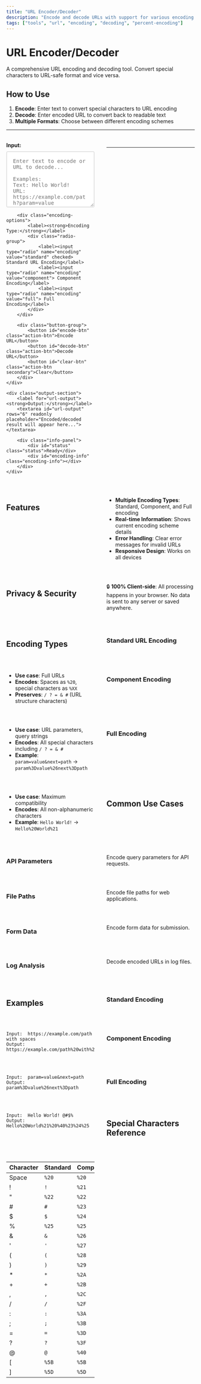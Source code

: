 ```yaml
---
title: "URL Encoder/Decoder"
description: "Encode and decode URLs with support for various encoding schemes"
tags: ["tools", "url", "encoding", "decoding", "percent-encoding"]
---
```


# URL Encoder/Decoder

A comprehensive URL encoding and decoding tool. Convert special characters to URL-safe format and vice versa.

## How to Use

1. **Encode**: Enter text to convert special characters to URL encoding
2. **Decode**: Enter encoded URL to convert back to readable text
3. **Multiple Formats**: Choose between different encoding schemes

---

<div class="url-encoder-container">
    <div class="input-section">
        <label for="url-input"><strong>Input:</strong></label>
        <textarea id="url-input" rows="6" placeholder="Enter text to encode or URL to decode...&#10;&#10;Examples:&#10;Text: Hello World!&#10;URL: https://example.com/path?param=value"></textarea>
        
        <div class="encoding-options">
            <label><strong>Encoding Type:</strong></label>
            <div class="radio-group">
                <label><input type="radio" name="encoding" value="standard" checked> Standard URL Encoding</label>
                <label><input type="radio" name="encoding" value="component"> Component Encoding</label>
                <label><input type="radio" name="encoding" value="full"> Full Encoding</label>
            </div>
        </div>
        
        <div class="button-group">
            <button id="encode-btn" class="action-btn">Encode URL</button>
            <button id="decode-btn" class="action-btn">Decode URL</button>
            <button id="clear-btn" class="action-btn secondary">Clear</button>
        </div>
    </div>
    
    <div class="output-section">
        <label for="url-output"><strong>Output:</strong></label>
        <textarea id="url-output" rows="6" readonly placeholder="Encoded/decoded result will appear here..."></textarea>
        
        <div class="info-panel">
            <div id="status" class="status">Ready</div>
            <div id="encoding-info" class="encoding-info"></div>
        </div>
    </div>
</div>

<script>
const input = document.getElementById("url-input");
const output = document.getElementById("url-output");
const encodeBtn = document.getElementById("encode-btn");
const decodeBtn = document.getElementById("decode-btn");
const clearBtn = document.getElementById("clear-btn");
const status = document.getElementById("status");
const encodingInfo = document.getElementById("encoding-info");
const encodingRadios = document.querySelectorAll('input[name="encoding"]');

function updateStatus(message, type = "info") {
    status.textContent = message;
    status.className = `status ${type}`;
}

function getEncodingType() {
    return document.querySelector('input[name="encoding"]:checked').value;
}

function updateEncodingInfo() {
    const type = getEncodingType();
    let info = "";
    
    switch(type) {
        case "standard":
            info = "Standard: Encodes spaces as %20, special chars as %XX";
            break;
        case "component":
            info = "Component: Encodes / ? = & # as %XX (for URL components)";
            break;
        case "full":
            info = "Full: Encodes all non-alphanumeric chars as %XX";
            break;
    }
    
    encodingInfo.textContent = info;
}

function encodeURL(text, type) {
    switch(type) {
        case "standard":
            return encodeURI(text);
        case "component":
            return encodeURIComponent(text);
        case "full":
            return text.replace(/[^A-Za-z0-9]/g, (char) => {
                return '%' + char.charCodeAt(0).toString(16).padStart(2, '0').toUpperCase();
            });
        default:
            return encodeURI(text);
    }
}

function decodeURL(text, type) {
    try {
        switch(type) {
            case "standard":
                return decodeURI(text);
            case "component":
                return decodeURIComponent(text);
            case "full":
                return text.replace(/%[0-9A-Fa-f]{2}/g, (match) => {
                    return String.fromCharCode(parseInt(match.slice(1), 16));
                });
            default:
                return decodeURI(text);
        }
    } catch (e) {
        throw new Error("Invalid encoded URL");
    }
}

function encode() {
    const text = input.value.trim();
    if (!text) {
        updateStatus("Please enter text to encode", "warning");
        return;
    }
    
    try {
        const type = getEncodingType();
        const encoded = encodeURL(text, type);
        output.value = encoded;
        updateStatus(`Successfully encoded using ${type} encoding`, "success");
    } catch (e) {
        updateStatus("Error encoding: " + e.message, "error");
    }
}

function decode() {
    const text = input.value.trim();
    if (!text) {
        updateStatus("Please enter URL to decode", "warning");
        return;
    }
    
    try {
        const type = getEncodingType();
        const decoded = decodeURL(text, type);
        output.value = decoded;
        updateStatus(`Successfully decoded using ${type} decoding`, "success");
    } catch (e) {
        updateStatus("Error decoding: " + e.message, "error");
    }
}

function clear() {
    input.value = "";
    output.value = "";
    updateStatus("Ready", "info");
}

function autoDetect() {
    const text = input.value.trim();
    if (!text) {
        output.value = "";
        updateStatus("Ready", "info");
        return;
    }
    
    // Try to detect if it's already encoded
    if (text.includes('%') && /%[0-9A-Fa-f]{2}/.test(text)) {
        decode();
    } else {
        encode();
    }
}

// Event listeners
encodeBtn.addEventListener("click", encode);
decodeBtn.addEventListener("click", decode);
clearBtn.addEventListener("click", clear);

input.addEventListener("input", () => {
    if (input.value.trim()) {
        autoDetect();
    } else {
        output.value = "";
        updateStatus("Ready", "info");
    }
});

encodingRadios.forEach(radio => {
    radio.addEventListener("change", updateEncodingInfo);
});

// Initial setup
updateEncodingInfo();
</script>

<style>
.url-encoder-container {
    display: grid;
    grid-template-columns: 1fr 1fr;
    gap: 2rem;
    margin: 2rem 0;
}

.input-section, .output-section {
    display: flex;
    flex-direction: column;
}

.input-section label, .output-section label {
    margin-bottom: 0.5rem;
    font-weight: bold;
}

#url-input, #url-output {
    width: 100%;
    min-height: 150px;
    font-family: 'Roboto Mono', monospace;
    font-size: 14px;
    padding: 1rem;
    border: 2px solid #e0e0e0;
    border-radius: 4px;
    resize: vertical;
}

#url-output {
    background-color: #f8f9fa;
    color: #495057;
}

.encoding-options {
    margin: 1rem 0;
    padding: 1rem;
    background-color: #f8f9fa;
    border-radius: 4px;
    border: 1px solid #e0e0e0;
}

.radio-group {
    display: flex;
    flex-direction: column;
    gap: 0.5rem;
    margin-top: 0.5rem;
}

.radio-group label {
    display: flex;
    align-items: center;
    gap: 0.5rem;
    font-weight: normal;
    cursor: pointer;
}

.button-group {
    display: flex;
    gap: 0.5rem;
    margin-top: 1rem;
    flex-wrap: wrap;
}

.action-btn {
    padding: 0.5rem 1rem;
    border: none;
    border-radius: 4px;
    cursor: pointer;
    font-weight: bold;
    transition: all 0.2s;
}

.action-btn:not(.secondary) {
    background-color: #007bff;
    color: white;
}

.action-btn:not(.secondary):hover {
    background-color: #0056b3;
}

.action-btn.secondary {
    background-color: #6c757d;
    color: white;
}

.action-btn.secondary:hover {
    background-color: #545b62;
}

.info-panel {
    margin-top: 1rem;
    padding: 1rem;
    background-color: #f8f9fa;
    border-radius: 4px;
    border: 1px solid #e0e0e0;
}

.status {
    font-weight: bold;
    margin-bottom: 0.5rem;
}

.status.success {
    color: #28a745;
}

.status.error {
    color: #dc3545;
}

.status.warning {
    color: #ffc107;
}

.status.info {
    color: #17a2b8;
}

.encoding-info {
    font-size: 0.9em;
    color: #6c757d;
}

@media (max-width: 768px) {
    .url-encoder-container {
        grid-template-columns: 1fr;
        gap: 1rem;
    }
    
    .button-group {
        justify-content: center;
    }
    
    .radio-group {
        flex-direction: column;
    }
}
</style>

---

## Features

- **Multiple Encoding Types**: Standard, Component, and Full encoding
- **Real-time Information**: Shows current encoding scheme details
- **Error Handling**: Clear error messages for invalid URLs
- **Responsive Design**: Works on all devices

## Privacy & Security

🔒 **100% Client-side**: All processing happens in your browser. No data is sent to any server or saved anywhere.

## Encoding Types

### Standard URL Encoding
- **Use case**: Full URLs
- **Encodes**: Spaces as `%20`, special characters as `%XX`
- **Preserves**: `/ ? = & #` (URL structure characters)

### Component Encoding
- **Use case**: URL parameters, query strings
- **Encodes**: All special characters including `/ ? = & #`
- **Example**: `param=value&next=path` → `param%3Dvalue%26next%3Dpath`

### Full Encoding
- **Use case**: Maximum compatibility
- **Encodes**: All non-alphanumeric characters
- **Example**: `Hello World!` → `Hello%20World%21`

## Common Use Cases

### API Parameters
Encode query parameters for API requests.

### File Paths
Encode file paths for web applications.

### Form Data
Encode form data for submission.

### Log Analysis
Decode encoded URLs in log files.

## Examples

### Standard Encoding
```
Input:  https://example.com/path with spaces
Output: https://example.com/path%20with%20spaces
```

### Component Encoding
```
Input:  param=value&next=path
Output: param%3Dvalue%26next%3Dpath
```

### Full Encoding
```
Input:  Hello World! @#$%
Output: Hello%20World%21%20%40%23%24%25
```

## Special Characters Reference

| Character | Standard | Component | Full |
|-----------|----------|-----------|------|
| Space | `%20` | `%20` | `%20` |
| ! | `!` | `%21` | `%21` |
| " | `%22` | `%22` | `%22` |
| # | `#` | `%23` | `%23` |
| $ | `$` | `%24` | `%24` |
| % | `%25` | `%25` | `%25` |
| & | `&` | `%26` | `%26` |
| ' | `'` | `%27` | `%27` |
| ( | `(` | `%28` | `%28` |
| ) | `)` | `%29` | `%29` |
| * | `*` | `%2A` | `%2A` |
| + | `+` | `%2B` | `%2B` |
| , | `,` | `%2C` | `%2C` |
| / | `/` | `%2F` | `%2F` |
| : | `:` | `%3A` | `%3A` |
| ; | `;` | `%3B` | `%3B` |
| = | `=` | `%3D` | `%3D` |
| ? | `?` | `%3F` | `%3F` |
| @ | `@` | `%40` | `%40` |
| [ | `%5B` | `%5B` | `%5B` |
| ] | `%5D` | `%5D` | `%5D` | 